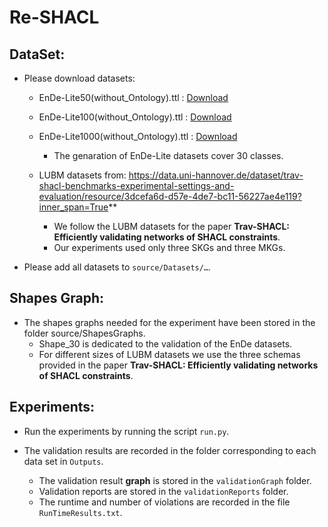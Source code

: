 # Re-SHACL

## DataSet:

* Please download datasets:
    * EnDe-Lite50(without_Ontology).ttl : [Download](https://drive.google.com/file/d/14RXnJZL9e6ZdbFtfPH69t1lI5Idbnkze/view?usp=drive_link)
    * EnDe-Lite100(without_Ontology).ttl : [Download](https://drive.google.com/file/d/1xWMp2mSEk0i7X_nHp3JjZRnvt3bPiz96/view?usp=drive_link)
    * EnDe-Lite1000(without_Ontology).ttl : [Download](https://drive.google.com/file/d/1B2Xbukuj93vHeRBvbgnPCoYAxbHcC7Hg/view?usp=drive_link)
      * The genaration of EnDe-Lite datasets cover 30 classes.

    * LUBM datasets from: https://data.uni-hannover.de/dataset/trav-shacl-benchmarks-experimental-settings-and-evaluation/resource/3dcefa6d-d57e-4de7-bc11-56227ae4e119?inner_span=True**
      * We follow the LUBM datasets for the paper **Trav-SHACL: Efficiently validating networks of SHACL constraints**.
      * Our experiments used only three SKGs and three MKGs.

* Please add all datasets to `source/Datasets/…`.

## Shapes Graph:

* The shapes graphs needed for the experiment have been stored in the folder source/ShapesGraphs.
  * Shape_30 is dedicated to the validation of the EnDe datasets.
  * For different sizes of LUBM datasets we use the three schemas provided in the paper **Trav-SHACL: Efficiently validating networks of SHACL constraints**.

## Experiments:

  * Run the experiments by running the script `run.py`.
  
  * The validation results are recorded in the folder corresponding to each data set in `Outputs`.
    * The validation result **graph** is stored in the `validationGraph` folder. 
    * Validation reports are stored in the `validationReports` folder. 
    * The runtime and number of violations are recorded in the file `RunTimeResults.txt`.